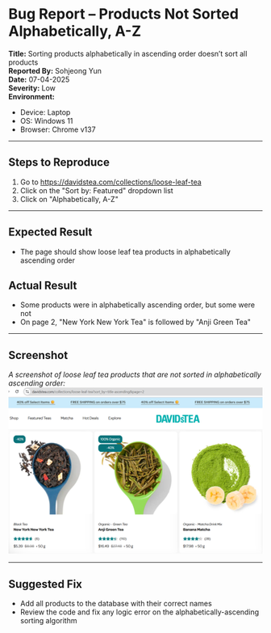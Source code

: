 # Bug Report – Products Not Sorted Alphabetically, A-Z

**Title:** Sorting products alphabetically in ascending order doesn’t sort all products  
**Reported By:** Sohjeong Yun  
**Date:** 07-04-2025  
**Severity:** Low  
**Environment:**
- Device: Laptop
- OS: Windows 11
- Browser: Chrome v137

---

## Steps to Reproduce

1. Go to https://davidstea.com/collections/loose-leaf-tea
2. Click on the "Sort by: Featured" dropdown list
3. Click on "Alphabetically, A-Z"

---

## Expected Result
- The page should show loose leaf tea products in alphabetically ascending order

## Actual Result
- Some products were in alphabetically ascending order, but some were not
- On page 2, "New York New York Tea" is followed by "Anji Green Tea"

---

## Screenshot
*A screenshot of loose leaf tea products that are not sorted in alphabetically ascending order:*
![Not sorted in alphabetically ascending order](../images/davidstea/alphabetically_ascending_error.png)

---

## Suggested Fix
- Add all products to the database with their correct names
- Review the code and fix any logic error on the alphabetically-ascending sorting algorithm


